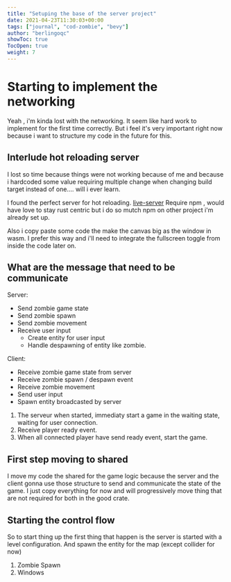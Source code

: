 ```yaml
---
title: "Setuping the base of the server project"
date: 2021-04-23T11:30:03+00:00
tags: ["journal", "cod-zombie", "bevy"]
author: "berlingoqc"
showToc: true
TocOpen: true
weight: 7
---
```


# Starting to implement the networking


Yeah , i'm kinda lost with the networking. It seem like hard
work to implement for the first time correctly. But i feel
it's very important right now because i want to structure my
code in the future for this.


## Interlude hot reloading server

I lost so time because things were not working because of me
and because i hardcoded some value requiring multiple change
when changing build target instead of one.... will i ever learn.

I found the perfect server for hot reloading. [live-server](http://tapiov.net/live-server/http://tapiov.net/live-server/)
Require npm , would have love to stay rust centric but i do
so mutch npm on other project i'm already set up.

Also i copy paste some code the make the canvas big as the window
in wasm. I prefer this way and i'll need to integrate the fullscreen
toggle from inside the code later on.


## What are the message that need to be communicate

Server:
* Send zombie game state
* Send zombie spawn
* Send zombie movement
* Receive user input
    * Create entity for user input
    * Handle despawning of entity like zombie.

Client:
* Receive zombie game state from server
* Receive zombie spawn / despawn event
* Receive zombie movement
* Send user input
* Spawn entity broadcasted by server


1. The serveur when started, immediaty start a game in the waiting state,
waiting for user connection.
2. Receive player ready event.
3. When all connected player have send ready event, start the game.


## First step moving to shared

I move my code the shared for the game logic because the server
and the client gonna use those structure to send and communicate
the state of the game. I just copy everything for now and will
progressively move thing that are not required for both in the good
crate.

## Starting the control flow

So to start thing up the first thing that happen is the server is
started with a level configuration. And spawn the entity for the map
(except collider for now)

1. Zombie Spawn
2. Windows
